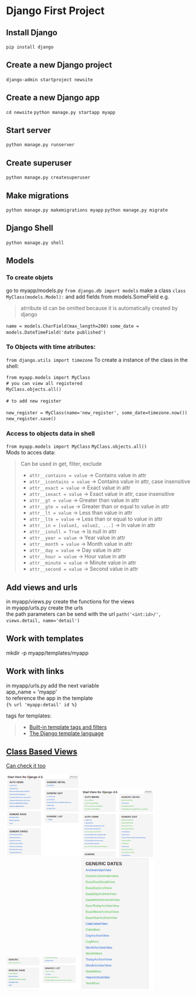 # Django First Project  

## Install Django  
`pip install django`

## Create a new Django project  
`django-admin startproject newsite`

## Create a new Django app  
`cd newsite`
`python manage.py startapp myapp`

## Start server  
`python manage.py runserver`

## Create superuser
`python manage.py createsuperuser`

## Make migrations  
`python manage.py makemigrations myapp`
`python manage.py migrate`

## Django Shell  
`python manage.py shell`


## Models  

### To create objets  
go to myapp/models.py
`from django.db import models`
make a class
`class MyClass(models.Model):`
and add fields from models.SomeField
e.g.
> atrribute id can be omitted because it is automatically created by django  

`name = models.CharField(max_length=200)`
`some_date = models.DateTimeField('date published')`

### To Objects with time atributes:  
`from django.utils import timezone`
To create a instance of the class in the shell:
```
from myapp.models import MyClass
# you can view all registered
MyClass.objects.all()

# to add new register

new_register = MyClass(name='new_register', some_date=timezone.now())
new_register.save()
```

### Access to objects data in shell  
`from myapp.models import MyClass`
`MyClass.objects.all()`  
Mods to acces data:  

> Can be used in get, filter, exclude
> - `attr__contains = value` -> Contains value in attr  
> - `attr__icontains = value` -> Contains value in attr, case insensitive
> - `attr__exact = value` -> Exact value in attr  
> - `attr__iexact = value` -> Exact value in attr, case insensitive
> - `attr__gt = value` -> Greater than value in attr  
> - `attr__gte = value` -> Greater than or equal to value in attr  
> - `attr__lt = value` -> Less than value in attr  
> - `attr__lte = value` -> Less than or equal to value in attr  
> - `attr__in = [value1, value2, ...]` -> In value in attr  
> - `attr__isnull = True` -> Is null in attr  
> - `attr__year = value` -> Year value in attr
> - `attr__month = value` -> Month value in attr
> - `attr__day = value` -> Day value in attr
> - `attr__hour = value` -> Hour value in attr
> - `attr__minute = value` -> Minute value in attr
> - `attr__second = value` -> Second value in attr

## Add views and urls  
in myapp/views.py create the functions for the views  
in myapp/urls.py create the urls  
the path parameters can be send with the url
`path('<int:id>/', views.detail, name='detail')`

## Work with templates
mkdir -p myapp/templates/myapp

## Work with links  
in myapp/urls.py add the next variable  
app_name = 'myapp'  
to reference the app in the template  
`{% url 'myapp:detail' id %}`  
  
tags for templates:  
> - [Built-in template tags and filters](https://docs.djangoproject.com/en/4.0/ref/templates/builtins/)  
> - [The Django template language](https://docs.djangoproject.com/en/4.0/ref/templates/language/)

## [Class Based Views](https://docs.djangoproject.com/en/4.0/topics/class-based-views/)
[Can check it too](http://ccbv.co.uk/)  

<img src="./img/cbv-all.png" alt="all" width="200px">
<img src="./img/cbv-1.png" alt="1" width="200px">

<img src="./img/cbv-2.png" alt="2" width="200px">
<img src="./img/cbv-3.png" alt="3" width="200px">

